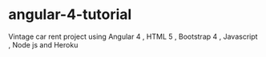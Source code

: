 # angular-4-tutorial
Vintage car rent project using Angular 4 , HTML 5 , Bootstrap 4 , Javascript , Node js and Heroku
